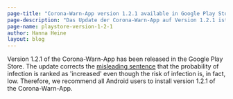 ```yaml
---
page-title: "Corona-Warn-App version 1.2.1 available in Google Play Store"
page-description: "Das Update der Corona-Warn-App auf Version 1.2.1 ist im Google Play Store verfügbar"
page-name: playstore-version-1-2-1
author: Hanna Heine
layout: blog
---
```


Version 1.2.1 of the Corona-Warn-App has been released in the Google Play Store. The update corrects the [misleading sentence](/en/faq/#low_risk_text) that the probability of infection is ranked as 'increased' even though the risk of infection is, in fact, low. Therefore, we recommend all Android users to install version 1.2.1 of the Corona-Warn-App.
